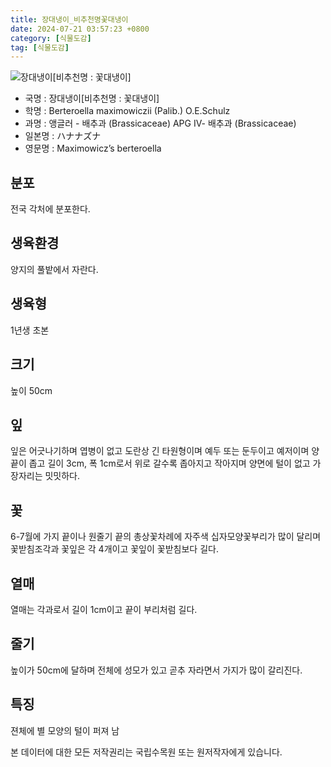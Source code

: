 ```yaml
---
title: 장대냉이_비추천명꽃대냉이
date: 2024-07-21 03:57:23 +0800
category: [식물도감]
tag: [식물도감]
---
```




![장대냉이[비추천명 : 꽃대냉이]](/fileUpload/plants/basic/Cruciferae/Berteroella/8371/1_th2.JPG)
- 국명 : 장대냉이[비추천명 : 꽃대냉이]
- 학명 : Berteroella maximowiczii (Palib.) O.E.Schulz
- 과명 : 앵글러 - 배추과 (Brassicaceae) APG Ⅳ- 배추과 (Brassicaceae)
- 일본명 : ハナナズナ
- 영문명 : Maximowicz’s berteroella


## 분포
전국 각처에 분포한다.
## 생육환경
양지의 풀밭에서 자란다.
## 생육형
1년생 초본
## 크기
높이 50cm
## 잎
잎은 어긋나기하며 엽병이 없고 도란상 긴 타원형이며 예두 또는 둔두이고 예저이며 양끝이 좁고 길이 3cm, 폭 1cm로서 위로 갈수록 좁아지고 작아지며 양면에 털이 없고 가장자리는 밋밋하다.
## 꽃
6-7월에 가지 끝이나 원줄기 끝의 총상꽃차례에 자주색 십자모양꽃부리가 많이 달리며 꽃받침조각과 꽃잎은 각 4개이고 꽃잎이 꽃받침보다 길다.
## 열매
열매는 각과로서 길이 1cm이고 끝이 부리처럼 길다.
## 줄기
높이가 50cm에 달하며 전체에 성모가 있고 곧추 자라면서 가지가 많이 갈리진다.
## 특징
젼체에 별 모양의 털이 퍼져 남






본 데이터에 대한 모든 저작권리는 국립수목원 또는 원저작자에게 있습니다.
